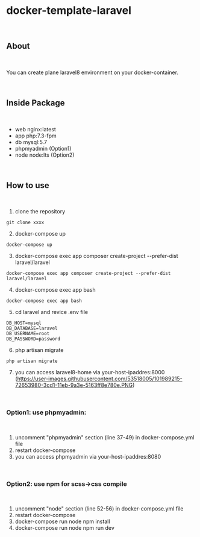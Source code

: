 # **docker-template-laravel** 

<br>

## **About**

<br>

You can create plane laravel8 environment on your docker-container.

<br>

## **Inside Package**

<br>

 * web nginx:latest
 * app php:7.3-fpm
 * db  mysql:5.7
 * phpmyadmin (Option1)
 * node node:lts (Option2)

<br>

## **How to use**

<br>

1. clone the repository
```
git clone xxxx
```
2. docker-compose up
```
docker-compose up
```
3. docker-compose exec app composer create-project --prefer-dist laravel/laravel
```
docker-compose exec app composer create-project --prefer-dist laravel/laravel
```
4. docker-compose exec app bash
```
docker-compose exec app bash
```
5. cd laravel and revice .env file
```
DB_HOST=mysql
DB_DATABASE=laravel
DB_USERNAME=root
DB_PASSWORD=password
```
6. php artisan migrate
```
php artisan migrate
```
7. you can access laravel8-home via your-host-ipaddres:8000
(https://user-images.githubusercontent.com/53518005/101989215-72653980-3cd1-11eb-9a3e-5163ff8e780e.PNG)

<br>

### **Option1: use phpmyadmin**:
 
<br>

 1. uncomment "phpmyadmin" section (line 37-49) in docker-compose.yml file
 2. restart docker-compose
 3. you can access phpmyadmin via your-host-ipaddres:8080

<br>

### **Option2: use npm for scss->css compile**

<br>

 1. uncomment "node" section (line 52-56) in docker-compose.yml file
 2. restart docker-compose
 3. docker-compose run node npm install
 4. docker-compose run node npm run dev

<br>
